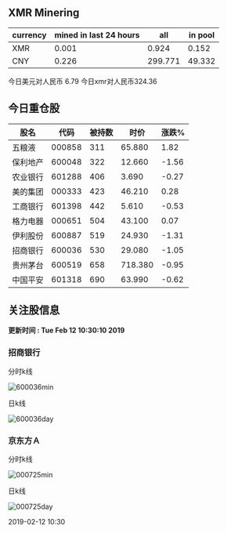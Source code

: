 ## XMR Minering

|currency|mined in last 24 hours|all|in pool|
|---|---|---|---|
|XMR|0.001|0.924|0.152|
|CNY|0.226|299.771|49.332|

今日美元对人民币 6.79	今日xmr对人民币324.36


## 今日重仓股 

|股名|代码|被持数|时价|涨跌%|
|---|---|---|---|---|
|五粮液|000858|311|65.880|1.82|
|保利地产|600048|322|12.660|-1.56|
|农业银行|601288|406|3.690|-0.27|
|美的集团|000333|423|46.210|0.28|
|工商银行|601398|442|5.610|-0.53|
|格力电器|000651|504|43.100|0.07|
|伊利股份|600887|519|24.930|-1.31|
|招商银行|600036|530|29.080|-1.05|
|贵州茅台|600519|658|718.380|-0.95|
|中国平安|601318|690|63.990|-0.62|

## 关注股信息
**更新时间 : Tue Feb 12 10:30:10 2019**
### 招商银行 
分时k线

![600036min](http://image.sinajs.cn/newchart/min/n/sh600036.gif)

日k线

![600036day](http://image.sinajs.cn/newchart/daily/n/sh600036.gif)

### 京东方Ａ 
分时k线

![000725min](http://image.sinajs.cn/newchart/min/n/sz000725.gif)

日k线

![000725day](http://image.sinajs.cn/newchart/daily/n/sz000725.gif)

2019-02-12 10:30